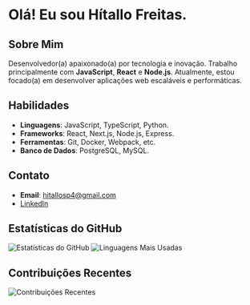 # Olá! Eu sou Hítallo Freitas.


## Sobre Mim
Desenvolvedor(a) apaixonado(a) por tecnologia e inovação. Trabalho principalmente com **JavaScript**, **React** e **Node.js**. Atualmente, estou focado(a) em desenvolver aplicações web escaláveis e performáticas.

## Habilidades
- **Linguagens**: JavaScript, TypeScript, Python.
- **Frameworks**: React, Next.js, Node.js, Express.
- **Ferramentas**: Git, Docker, Webpack, etc.
- **Banco de Dados**: PostgreSQL, MySQL.

## Contato
- **Email**: [hitallosp4@gmail.com](hitallosp4@gmail.com)
- [LinkedIn](https://www.linkedin.com/in/hitallof/)


## Estatísticas do GitHub
![Estatísticas do GitHub](https://github-readme-stats.vercel.app/api?username=hitallof&show_icons=true&theme=radical)
![Linguagens Mais Usadas](https://github-readme-stats.vercel.app/api/top-langs/?username=hitallof&layout=compact&theme=radical)

## Contribuições Recentes
![Contribuições Recentes](https://github-contributor-stats.vercel.app/api?username=hitallof&limit=5&theme=radical)
